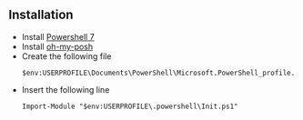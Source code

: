 ## Installation
- Install [Powershell 7](https://github.com/PowerShell/PowerShell/releases/download/v7.4.1/PowerShell-7.4.1-win-x64.msi)
- Install [oh-my-posh](https://ohmyposh.dev/)
- Create the following file 
   ```
   $env:USERPROFILE\Documents\PowerShell\Microsoft.PowerShell_profile.ps1
   ```
- Insert the following line 
   ```
   Import-Module "$env:USERPROFILE\.powershell\Init.ps1"
   ```